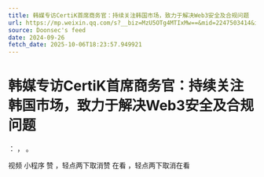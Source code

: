 ```yaml
---
title: 韩媒专访CertiK首席商务官：持续关注韩国市场，致力于解决Web3安全及合规问题
url: https://mp.weixin.qq.com/s?__biz=MzU5OTg4MTIxMw==&mid=2247503414&idx=1&sn=006a5b86fb650976a2099f578ca7e59a
source: Doonsec's feed
date: 2024-09-26
fetch_date: 2025-10-06T18:23:57.949921
---
```


# 韩媒专访CertiK首席商务官：持续关注韩国市场，致力于解决Web3安全及合规问题

：
，
。

视频
小程序
赞
，轻点两下取消赞
在看
，轻点两下取消在看
